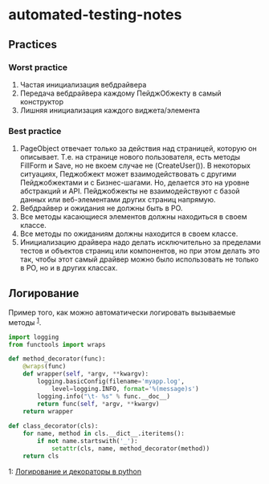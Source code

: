 # automated-testing-notes

## Practices

### Worst practice

1. Частая инициализация вебдрайвера
2. Передача вебдрайвера каждому ПейджОбжекту в самый конструктор
3. Лишняя инициализация каждого виджета/элемента

### Best practice

1. PageObject отвечает только за действия над страницей, которую он описывает. Т.е. на странице нового пользователя, есть методы FillForm и Save, но не вкоем случае не (CreateUser()). В некоторых ситуациях, Педжобжект может взаимодействовать с другими Пейджобжектами и с Бизнес-шагами. Но, делается это на уровне абстракций и API. Пейджобжекты не взаимодействуют с базой данных или веб-элементами других страниц напрямую.
2. Вебдрайвер и ожидания не должны быть в PO.
3. Все методы касающиеся элементов должны находиться в своем классе.
4. Все методы по ожиданиям должны находится в своем классе.
5. Инициализацию драйвера надо делать исключительно за пределами тестов и объектов страниц или компонентов, но при этом делать это так, чтобы этот самый драйвер можно было использовать не только в PO, но и в других классах.

## Логирование

Пример того, как можно автоматически логировать вызываемые методы <sup>[1](#fn1)</sup>.

```python
import logging
from functools import wraps

def method_decorator(func):
    @wraps(func)
    def wrapper(self, *argv, **kwargv):
        logging.basicConfig(filename='myapp.log', 
            level=logging.INFO, format='%(message)s')
        logging.info("\t- %s" % func.__doc__)
        return func(self, *argv, **kwargv)
    return wrapper
 
def class_decorator(cls):
    for name, method in cls.__dict__.iteritems():
        if not name.startswith('_'):
            setattr(cls, name, method_decorator(method))
    return cls
```

<a name="fn1">1</a>: [Логирование и декораторы в python](http://poliarush.com/working/development/logging-and-decorators-in-python.html)
